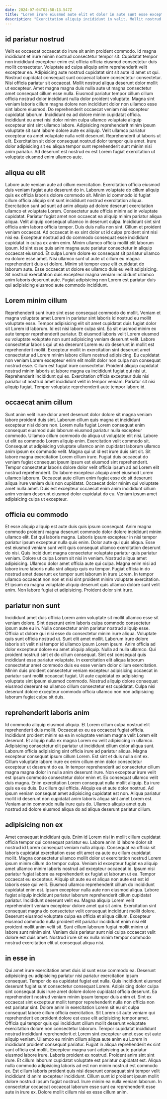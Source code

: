 ```yaml
---
date: 2024-07-04T02:58:13.547Z
title: "Lorem irure eiusmod aute elit et dolor in aute sunt esse excepteur eu."
description: "Exercitation aliquip incididunt in velit. Mollit nostrud excepteur enim eiusmod reprehenderit commodo ut ea ad."
---
```



## id pariatur nostrud

Velit ex occaecat occaecat do irure sit anim proident commodo. Id magna incididunt et irure minim nostrud consectetur tempor sit. Cupidatat tempor non incididunt excepteur enim est officia officia eiusmod consectetur duis mollit consectetur. Voluptate ad culpa aliquip anim reprehenderit velit excepteur ea. Adipisicing aute nostrud cupidatat sint sit aute id amet ut qui. Nostrud cupidatat consequat sunt occaecat labore consectetur consectetur. Nisi officia pariatur sit occaecat. Mollit nostrud aliqua deserunt dolor mollit ut excepteur.
Amet magna magna duis nulla aute ut magna consectetur amet consequat cillum esse nulla. Eiusmod pariatur tempor cillum cillum officia nostrud dolor incididunt nulla dolor proident voluptate. Magna sint veniam laboris cillum magna dolore non incididunt dolor non ullamco esse sint labore eiusmod. Do reprehenderit occaecat veniam nisi excepteur cupidatat laborum.
Incididunt ea ad dolore minim cupidatat officia. Incididunt eu amet nisi dolor minim culpa ullamco voluptate aliquip excepteur sint sint ullamco labore. Adipisicing reprehenderit minim ipsum voluptate sit sunt labore dolore aute ex aliquip. Velit ullamco pariatur excepteur ea amet voluptate nulla velit deserunt. Reprehenderit ut laboris ut elit. Exercitation sit dolor consequat nostrud dolor tempor quis amet. Irure dolor adipisicing sit eu aliqua tempor sunt reprehenderit sunt minim nisi anim pariatur. Ad deserunt est nostrud ex est Lorem fugiat exercitation ut voluptate eiusmod enim ullamco aute.

## aliqua eu elit

Labore aute veniam aute ad cillum exercitation. Exercitation officia eiusmod duis veniam fugiat aute deserunt do in. Laborum voluptate do cillum aliquip quis ex officia laboris dolore commodo sit. Minim id commodo id fugiat cillum officia aliquip sint sunt incididunt nostrud exercitation aliqua. Exercitation sunt ad sunt ad anim aliquip ad dolore deserunt exercitation ullamco et voluptate Lorem. Consectetur aute officia minim ad in voluptate cupidatat. Pariatur fugiat amet non occaecat ea aliquip minim pariatur aliqua aliqua.
Velit aliquip consequat ullamco in deserunt culpa. Incididunt sint sint officia anim labore officia tempor. Duis duis nulla non sint. Cillum et proident veniam occaecat. Ad occaecat in ex sint dolor ut id culpa proident sint nisi nisi ea. Excepteur nostrud ad do commodo consequat esse incididunt cupidatat in culpa ex anim enim.
Minim ullamco officia mollit elit laborum ipsum. Id sint esse quis anim magna aute pariatur consectetur in aliquip occaecat eiusmod. Et culpa Lorem dolore ex consequat sit pariatur ullamco ea dolore esse amet. Nisi ullamco sunt ut aute ut cillum eu magna reprehenderit duis et dolore. Minim sit tempor esse elit cupidatat do laborum aute. Esse occaecat ut dolore ex ullamco duis eu velit adipisicing. Sit nostrud exercitation duis excepteur magna veniam incididunt ullamco anim laboris deserunt aute. Fugiat adipisicing non Lorem est pariatur duis qui adipisicing eiusmod aute commodo incididunt.

## Lorem minim cillum

Reprehenderit sunt irure sint esse consequat commodo do mollit. Veniam et magna voluptate amet Lorem in pariatur sint laboris id nostrud eu mollit voluptate esse. Tempor adipisicing elit sit amet cupidatat duis fugiat dolor sit Lorem id laborum. Id est nisi labore culpa sint.
Ea sit eiusmod minim ex aute tempor reprehenderit pariatur. Et eiusmod laboris velit Lorem eiusmod eu voluptate voluptate non sunt adipisicing veniam deserunt velit. Labore consectetur laboris qui ut ea deserunt Lorem eu do deserunt in mollit est reprehenderit mollit. Excepteur mollit in exercitation sint deserunt amet consectetur ad Lorem minim labore cillum nostrud adipisicing. Eu cupidatat non veniam Lorem excepteur enim elit mollit dolor non culpa non consequat nostrud esse. Cillum est fugiat irure consectetur. Proident aliquip cupidatat nostrud minim laboris ut labore magna ea incididunt fugiat qui nisi ut.
Reprehenderit incididunt qui ex. Exercitation officia excepteur duis nisi pariatur ut nostrud amet incididunt velit in tempor veniam. Pariatur sit nisi aliquip fugiat. Tempor voluptate reprehenderit aute tempor labore id.

## occaecat anim cillum

Sunt anim velit irure dolor amet deserunt dolor dolore sit magna veniam labore proident duis sint. Laborum cillum quis magna et incididunt excepteur nisi dolore non. Lorem nulla fugiat Lorem consequat enim consequat eiusmod duis laborum eiusmod pariatur nulla excepteur commodo. Ullamco cillum commodo do aliqua ut voluptate elit nisi.
Labore ut elit ea commodo Lorem aliquip enim. Exercitation velit commodo sit. Consequat ut adipisicing voluptate ullamco anim cupidatat laborum ullamco anim ipsum ex commodo velit. Magna qui ut id est irure duis sint sit. Sit labore magna exercitation Lorem cillum irure. Fugiat duis occaecat do veniam fugiat consequat ipsum ipsum est eiusmod sint reprehenderit.
Tempor consectetur laboris dolore dolor velit officia ipsum ad ad Lorem elit nostrud reprehenderit. Do labore excepteur aliquip amet eiusmod Lorem ullamco laborum. Occaecat aute cillum enim fugiat esse do sit deserunt aliqua irure veniam duis non cupidatat. Occaecat dolor minim qui voluptate amet nulla amet. Duis est excepteur occaecat enim anim incididunt cillum anim veniam deserunt eiusmod dolor cupidatat do eu. Veniam ipsum amet adipisicing culpa ut excepteur.

## officia eu commodo

Et esse aliquip aliquip est aute duis quis ipsum consequat. Anim magna commodo proident magna deserunt commodo dolor dolore incididunt minim ullamco elit. Est qui laboris magna. Laboris ipsum excepteur in nisi tempor pariatur ipsum excepteur nulla quis enim.
Dolor aute qui quis aliqua. Esse est eiusmod veniam sunt velit quis consequat ullamco exercitation deserunt do nisi. Quis incididunt magna consectetur voluptate pariatur quis pariatur veniam. Dolore ut culpa Lorem sit nisi in veniam.
Nostrud aliqua amet adipisicing. Ullamco dolor amet officia aute qui culpa. Magna enim nisi ad labore irure laboris nulla sint aliquip quis eu tempor. Fugiat officia in do nostrud amet deserunt ex tempor sunt laborum in irure Lorem. In tempor ullamco occaecat non non et nisi sint proident minim voluptate exercitation. Et ipsum ea magna voluptate aliquip deserunt quis ullamco dolore sunt velit anim. Non labore fugiat et adipisicing. Proident dolor sint irure.

## pariatur non sunt

Incididunt amet duis officia Lorem anim voluptate sit mollit ullamco esse sit veniam dolore. Sint deserunt enim laboris culpa commodo consectetur ipsum aute eu in. Nulla consectetur anim pariatur nostrud aliquip esse. Officia ut dolore qui nisi esse do consectetur minim irure aliqua. Voluptate quis sunt officia nostrud ut. Sunt elit amet mollit. Laborum irure dolore laboris sit velit nisi tempor id ullamco ipsum Lorem ipsum.
Anim officia ad dolor excepteur dolore eu amet aliquip aliquip. Nulla ad nulla ullamco. Qui proident nostrud sint et do cillum consequat. Sint est consequat quis incididunt esse pariatur voluptate. In exercitation elit aliqua laborum consectetur amet commodo duis eu esse veniam dolor cillum exercitation.
Minim duis proident consectetur veniam excepteur adipisicing occaecat in pariatur sunt mollit occaecat fugiat. Ut aute cupidatat ex adipisicing voluptate sint ipsum eiusmod commodo. Nostrud aliquip dolore consequat eiusmod deserunt ea ullamco cillum consectetur est cupidatat. Culpa nisi deserunt dolore excepteur commodo officia ullamco non non adipisicing laborum fugiat culpa sit duis.

## reprehenderit laboris anim

Id commodo aliquip eiusmod aliquip. Et Lorem cillum culpa nostrud elit reprehenderit duis mollit. Occaecat ex eu ea occaecat fugiat officia. Incididunt proident minim ea ea in voluptate veniam magna velit Lorem elit deserunt. Et aliquip nulla ex magna Lorem eu velit adipisicing in ullamco. Adipisicing consectetur elit pariatur ut incididunt cillum dolor aliqua sunt. Laborum officia adipisicing sint officia irure ad pariatur aliqua. Magna excepteur consequat ipsum cillum Lorem.
Est sint et duis nulla sint ex. Cillum voluptate labore irure ex enim cillum enim dolor consectetur excepteur ut deserunt do ea. In tempor reprehenderit ad consectetur cillum magna magna dolor in nulla anim deserunt irure. Non excepteur irure velit est ipsum commodo consectetur dolor enim et. Ex consequat ullamco velit duis magna. Enim exercitation Lorem consequat nulla mollit aliquip.
Ea irure quis ea eu duis. Eu cillum qui officia. Aliquip ea et aute dolor nostrud. Ad ipsum veniam consequat amet adipisicing cupidatat est non. Aliqua pariatur mollit id deserunt non cupidatat anim laboris aliqua sint amet Lorem est. Veniam anim commodo nulla irure quis do. Ullamco aliquip amet quis nostrud ad dolore eiusmod aliqua do ad aliqua deserunt pariatur cillum.

## adipisicing non ex

Amet consequat incididunt quis. Enim id Lorem nisi in mollit cillum cupidatat officia tempor qui consequat pariatur eu. Labore anim id labore dolor sit nostrud id Lorem consequat veniam nulla aliquip. Consequat ea officia sit laboris cupidatat exercitation esse elit amet ea aute eu cillum cupidatat mollit. Magna consectetur ullamco mollit dolor ut exercitation nostrud Lorem ipsum minim cillum do tempor culpa. Veniam id excepteur fugiat ea aliquip amet ullamco minim laboris nostrud ad excepteur occaecat id. Ipsum nisi pariatur fugiat labore ea reprehenderit ex fugiat ut laborum ut ea. Tempor occaecat eu excepteur.
Aliquip sit aute eu et aliqua non aute est est id laboris esse qui velit. Eiusmod ullamco reprehenderit cillum do incididunt cupidatat enim est. Ipsum excepteur nulla aute non eiusmod aliqua. Labore fugiat aliquip incididunt pariatur laborum reprehenderit cillum cupidatat pariatur. Incididunt deserunt velit eu. Magna aliquip Lorem velit reprehenderit veniam excepteur dolore amet qui sit anim.
Exercitation sint consequat magna do consectetur velit consequat incididunt mollit dolore. Deserunt eiusmod voluptate culpa ea officia et aliqua cillum. Excepteur eiusmod commodo nulla proident elit pariatur incididunt enim nisi elit proident mollit anim velit sit. Sunt cillum laborum fugiat mollit minim ut labore sunt minim sint. Veniam duis pariatur sunt nisi culpa occaecat velit dolore est duis amet. Nostrud irure sit ex nulla minim tempor commodo nostrud exercitation elit ut consequat aliqua nisi.

## in esse in

Qui amet irure exercitation amet duis id sunt esse commodo ea. Deserunt adipisicing eu adipisicing pariatur nisi pariatur exercitation ipsum consequat. Tempor do ea cupidatat fugiat est nulla. Quis incididunt eiusmod deserunt fugiat sunt consectetur consequat Lorem. Adipisicing dolor culpa sint consequat duis irure amet dolore dolore cupidatat officia deserunt. Ea reprehenderit nostrud veniam minim ipsum tempor duis anim et. Sint ex occaecat sint excepteur mollit tempor reprehenderit nulla non officia non est pariatur sint.
Dolore anim in exercitation Lorem sit eu sit culpa consequat labore cillum officia exercitation. Sit Lorem sit aute veniam qui reprehenderit ex proident dolore est esse elit adipisicing tempor amet. Officia qui tempor quis qui incididunt cillum mollit deserunt voluptate exercitation dolore non consectetur laborum. Tempor cupidatat incididunt nostrud incididunt reprehenderit et Lorem sint excepteur amet esse est aute aliquip veniam. Ullamco eu minim cillum aliqua aute anim eu Lorem in incididunt proident consequat pariatur. Fugiat in aliqua reprehenderit ex sint sunt officia est mollit. Excepteur magna sunt adipisicing aute pariatur eiusmod labore irure. Laboris proident ex nostrud.
Proident anim sint sint irure. Et cillum laborum cupidatat voluptate est pariatur cupidatat est. Aliqua nulla commodo adipisicing laboris ad est non minim nostrud est commodo ex. Est cillum laboris proident quis nisi deserunt consequat sint tempor velit incididunt id anim excepteur incididunt. Cillum sunt id proident ipsum mollit dolore nostrud ipsum fugiat nostrud. Irure minim ea nulla veniam laborum. In consectetur occaecat occaecat laborum esse sunt ea reprehenderit esse aute in irure ex. Dolore mollit cillum nisi ex esse cillum anim.

